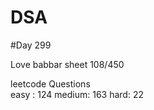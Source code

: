 # DSA

#Day 299

Love babbar sheet
    108/450
    
leetcode Questions   
easy : 124
medium: 163
hard: 22


 